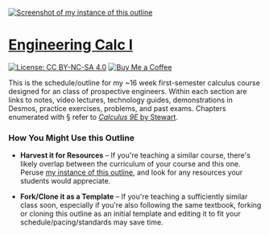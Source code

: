 [![Screenshot of my instance of this outline](https://org.coloradomesa.edu/~mapierce2/135/screenshot.webp)](https://org.coloradomesa.edu/~mapierce2/135/)

# [Engineering Calc I](https://org.coloradomesa.edu/~mapierce2/135/)

[![License: CC BY-NC-SA 4.0](https://img.shields.io/badge/License-CC%20BY%20NC%20SA%204.0-00B4D8)](https://creativecommons.org/licenses/by-nc-sa/4.0/)
[![Buy Me a Coffee](https://img.shields.io/badge/Buy%20Me%20a-Coffee-orange)](https://www.buymeacoffee.com/mpierce)

This is the schedule/outline 
for my ~16 week first-semester calculus course
designed for an class of prospective engineers.
Within each section are links to notes, video lectures, 
technology guides, demonstrations in Desmos,
practice exercises, problems, and past exams.
Chapters enumerated with § refer to
[*Calculus 9E* by Stewart](https://www.stewartcalculus.com).

### How You Might Use this Outline

  - **Harvest it for Resources** – 
If you're teaching a similar course,
there's likely overlap between the curriculum of your course and this one.
Peruse [my instance of this outline](https://org.coloradomesa.edu/~mapierce2/135/),
and look for any resources your students would appreciate.

  - **Fork/Clone it as a Template** – 
If you're teaching a sufficiently similar class soon, 
especially if you're also following the same textbook,
forking or cloning this outline as an initial template 
and editing it to fit your schedule/pacing/standards may save time.

